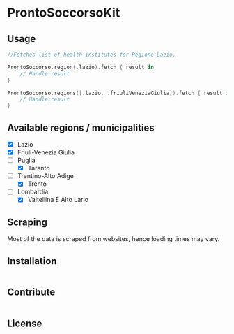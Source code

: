 # ProntoSoccorsoKit

## Usage

```swift
//Fetches list of health institutes for Regione Lazio.

ProntoSoccorso.region(.lazio).fetch { result in
    // Handle result
}

ProntoSoccorso.regions([.lazio, .friuliVeneziaGiulia]).fetch { result in
    // Handle result
}

```

## Available regions / municipalities

- [X] Lazio 
- [X] Friuli-Venezia Giulia
- [ ] Puglia
    - [X] Taranto
- [ ] Trentino-Alto Adige
    - [X] Trento
- [ ] Lombardia
    - [X] Valtellina E Alto Lario

## Scraping

Most of the data is scraped from websites, hence loading times may vary.

## Installation

```
```

## Contribute

```
```

## License

